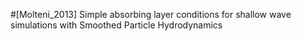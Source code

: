#[Molteni_2013] Simple absorbing layer conditions for shallow wave simulations with Smoothed Particle Hydrodynamics